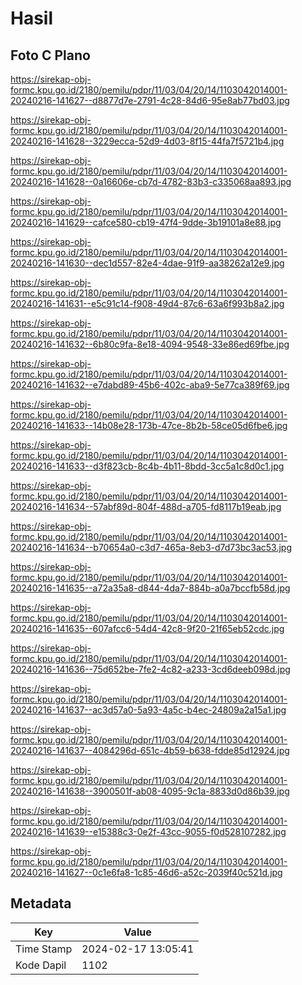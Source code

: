 # Hasil

## Foto C Plano

https://sirekap-obj-formc.kpu.go.id/2180/pemilu/pdpr/11/03/04/20/14/1103042014001-20240216-141627--d8877d7e-2791-4c28-84d6-95e8ab77bd03.jpg

https://sirekap-obj-formc.kpu.go.id/2180/pemilu/pdpr/11/03/04/20/14/1103042014001-20240216-141628--3229ecca-52d9-4d03-8f15-44fa7f5721b4.jpg

https://sirekap-obj-formc.kpu.go.id/2180/pemilu/pdpr/11/03/04/20/14/1103042014001-20240216-141628--0a16606e-cb7d-4782-83b3-c335068aa893.jpg

https://sirekap-obj-formc.kpu.go.id/2180/pemilu/pdpr/11/03/04/20/14/1103042014001-20240216-141629--cafce580-cb19-47f4-9dde-3b19101a8e88.jpg

https://sirekap-obj-formc.kpu.go.id/2180/pemilu/pdpr/11/03/04/20/14/1103042014001-20240216-141630--dec1d557-82e4-4dae-91f9-aa38262a12e9.jpg

https://sirekap-obj-formc.kpu.go.id/2180/pemilu/pdpr/11/03/04/20/14/1103042014001-20240216-141631--e5c91c14-f908-49d4-87c6-63a6f993b8a2.jpg

https://sirekap-obj-formc.kpu.go.id/2180/pemilu/pdpr/11/03/04/20/14/1103042014001-20240216-141632--6b80c9fa-8e18-4094-9548-33e86ed69fbe.jpg

https://sirekap-obj-formc.kpu.go.id/2180/pemilu/pdpr/11/03/04/20/14/1103042014001-20240216-141632--e7dabd89-45b6-402c-aba9-5e77ca389f69.jpg

https://sirekap-obj-formc.kpu.go.id/2180/pemilu/pdpr/11/03/04/20/14/1103042014001-20240216-141633--14b08e28-173b-47ce-8b2b-58ce05d6fbe6.jpg

https://sirekap-obj-formc.kpu.go.id/2180/pemilu/pdpr/11/03/04/20/14/1103042014001-20240216-141633--d3f823cb-8c4b-4b11-8bdd-3cc5a1c8d0c1.jpg

https://sirekap-obj-formc.kpu.go.id/2180/pemilu/pdpr/11/03/04/20/14/1103042014001-20240216-141634--57abf89d-804f-488d-a705-fd8117b19eab.jpg

https://sirekap-obj-formc.kpu.go.id/2180/pemilu/pdpr/11/03/04/20/14/1103042014001-20240216-141634--b70654a0-c3d7-465a-8eb3-d7d73bc3ac53.jpg

https://sirekap-obj-formc.kpu.go.id/2180/pemilu/pdpr/11/03/04/20/14/1103042014001-20240216-141635--a72a35a8-d844-4da7-884b-a0a7bccfb58d.jpg

https://sirekap-obj-formc.kpu.go.id/2180/pemilu/pdpr/11/03/04/20/14/1103042014001-20240216-141635--607afcc6-54d4-42c8-9f20-21f65eb52cdc.jpg

https://sirekap-obj-formc.kpu.go.id/2180/pemilu/pdpr/11/03/04/20/14/1103042014001-20240216-141636--75d652be-7fe2-4c82-a233-3cd6deeb098d.jpg

https://sirekap-obj-formc.kpu.go.id/2180/pemilu/pdpr/11/03/04/20/14/1103042014001-20240216-141637--ac3d57a0-5a93-4a5c-b4ec-24809a2a15a1.jpg

https://sirekap-obj-formc.kpu.go.id/2180/pemilu/pdpr/11/03/04/20/14/1103042014001-20240216-141637--4084296d-651c-4b59-b638-fdde85d12924.jpg

https://sirekap-obj-formc.kpu.go.id/2180/pemilu/pdpr/11/03/04/20/14/1103042014001-20240216-141638--3900501f-ab08-4095-9c1a-8833d0d86b39.jpg

https://sirekap-obj-formc.kpu.go.id/2180/pemilu/pdpr/11/03/04/20/14/1103042014001-20240216-141639--e15388c3-0e2f-43cc-9055-f0d528107282.jpg

https://sirekap-obj-formc.kpu.go.id/2180/pemilu/pdpr/11/03/04/20/14/1103042014001-20240216-141627--0c1e6fa8-1c85-46d6-a52c-2039f40c521d.jpg


## Metadata

| Key        | Value               |
| ---------- | ------------------- |
| Time Stamp | 2024-02-17 13:05:41 |
| Kode Dapil | 1102                |



